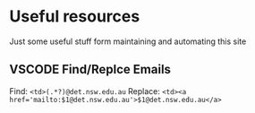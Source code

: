 # Useful resources
Just some useful stuff form maintaining and automating this site

## VSCODE Find/Replce Emails
Find: `<td>(.*?)@det.nsw.edu.au`
Replace: `<td><a href='mailto:$1@det.nsw.edu.au'>$1@det.nsw.edu.au</a>`
